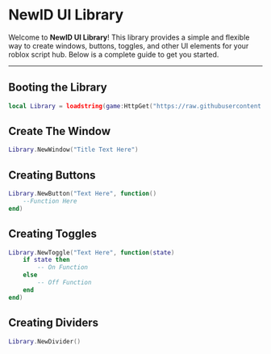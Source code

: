 # NewID UI Library

Welcome to **NewID UI Library**! This library provides a simple and flexible way to create windows, buttons, toggles, and other UI elements for your roblox script hub. Below is a complete guide to get you started.

---

## Booting the Library


```lua
local Library = loadstring(game:HttpGet("https://raw.githubusercontent.com/NewIDStuff/NewID-UI-Library/refs/heads/main/NewID-Ui-Library-Loader.lua"))()
```

## Create The Window

```lua
Library.NewWindow("Title Text Here")
```

## Creating Buttons


```lua
Library.NewButton("Text Here", function()
    --Function Here
end)
```

## Creating Toggles


```lua
Library.NewToggle("Text Here", function(state)
    if state then
        -- On Function
    else
        -- Off Function
    end
end)
```

## Creating Dividers


```lua
Library.NewDivider()
```
